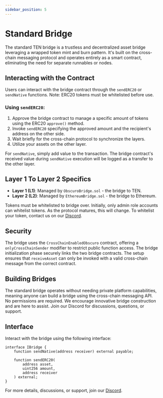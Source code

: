 ```yaml
---
sidebar_position: 5
---
```


# Standard Bridge

The standard TEN bridge is a trustless and decentralized asset bridge leveraging a wrapped token mint and burn pattern. It's built on the cross-chain messaging protocol and operates entirely as a smart contract, eliminating the need for separate runnables or nodes.

## Interacting with the Contract

Users can interact with the bridge contract through the `sendERC20` or `sendNative` functions. Note: ERC20 tokens must be whitelisted before use.

### Using `sendERC20`:
1. Approve the bridge contract to manage a specific amount of tokens using the ERC20 `approve()` method.
2. Invoke `sendERC20` specifying the approved amount and the recipient's address on the other side.
3. Wait briefly for the cross-chain protocol to synchronize the layers.
4. Utilize your assets on the other layer.

For `sendNative`, simply add value to the transaction. The bridge contract's received value during `sendNative` execution will be logged as a transfer to the other layer.

## Layer 1 To Layer 2 Specifics

- **Layer 1 (L1)**: Managed by `ObscuroBridge.sol` - the bridge to TEN.
- **Layer 2 (L2)**: Managed by `EthereumBridge.sol` - the bridge to Ethereum.

Tokens must be whitelisted to bridge over. Initially, only admin role accounts can whitelist tokens. As the protocol matures, this will change. To whitelist your token, contact us on our [Discord](https://discord.gg/tVnNrQ35Ke).

## Security

The bridge uses the `CrossChainEnabledObscuro` contract, offering a `onlyCrossChainSender` modifier to restrict public function access. The bridge initialization phase securely links the two bridge contracts. The setup ensures that `receiveAsset` can only be invoked with a valid cross-chain message from the correct contract.

## Building Bridges

The standard bridge operates without needing private platform capabilities, meaning anyone can build a bridge using the cross-chain messaging API. No permissions are required. We encourage innovative bridge construction and are here to assist. Join our Discord for discussions, questions, or support.

## Interface 

Interact with the bridge using the following interface:

```solidity
interface IBridge {
    function sendNative(address receiver) external payable;

    function sendERC20(
        address asset,
        uint256 amount,
        address receiver
    ) external;
}
```

For more details, discussions, or support, join our [Discord](https://t.co/UJC0FUAY2T).
